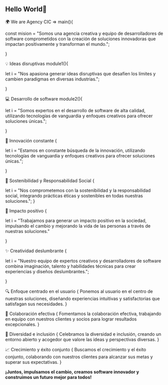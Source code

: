 ## Hello World👋

🌍 We are Agency CIC => main(){

const mision = "Somos una agencia creativa y equipo de desarrolladores de software comprometidos con la creación de soluciones innovadoras que impactan positivamente y transforman el mundo.";

}


💡 Ideas disruptivas module1(){

  let i = "Nos apasiona generar ideas disruptivas que desafíen los límites y cambien paradigmas en diversas industrias.";

}


💻 Desarrollo de software module2(){

  let i = "Somos expertos en el desarrollo de software de alta calidad, utilizando tecnologías de vanguardia y enfoques creativos para ofrecer soluciones únicas.";

}


🚀 Innovación constante {

  let i = "Estamos en constante búsqueda de la innovación, utilizando tecnologías de vanguardia y enfoques creativos para ofrecer soluciones únicas.";

}


🌱 Sostenibilidad y Responsabilidad Social {

  let i = "Nos comprometemos con la sostenibilidad y la responsabilidad social, integrando prácticas éticas y sostenibles en todas nuestras soluciones.";
}


💪 Impacto positivo {

  let i = "Trabajamos para generar un impacto positivo en la sociedad, impulsando el cambio y mejorando la vida de las personas a través de nuestras soluciones."

}


✨ Creatividad deslumbrante {

  let i = "Nuestro equipo de expertos creativos y desarrolladores de software combina imaginación, talento y habilidades técnicas para crear experiencias y diseños deslumbrantes.";

}

🔍 Enfoque centrado en el usuario {
  Ponemos al usuario en el centro de nuestras soluciones, diseñando experiencias intuitivas y satisfactorias que satisfagan sus necesidades.
}

🤝 Colaboración efectiva {
  Fomentamos la colaboración efectiva, trabajando en equipo con nuestros clientes y socios para lograr resultados excepcionales.
}

🌈 Diversidad e inclusión {
  Celebramos la diversidad e inclusión, creando un entorno abierto y acogedor que valore las ideas y perspectivas diversas.
}

📈 Crecimiento y éxito conjunto {
  Buscamos el crecimiento y el éxito conjunto, colaborando con nuestros clientes para alcanzar sus metas y superar sus expectativas.
}

<strong> ¡Juntos, impulsamos el cambio, creamos software innovador y construimos un futuro mejor para todos! <strong>

